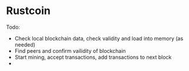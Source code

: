 # Rustcoin

Todo:

 - Check local blockchain data, check validity and load into memory (as needed)
 - Find peers and confirm vailidity of blockchain
 - Start mining, accept transactions, add transactions to next block
 - 